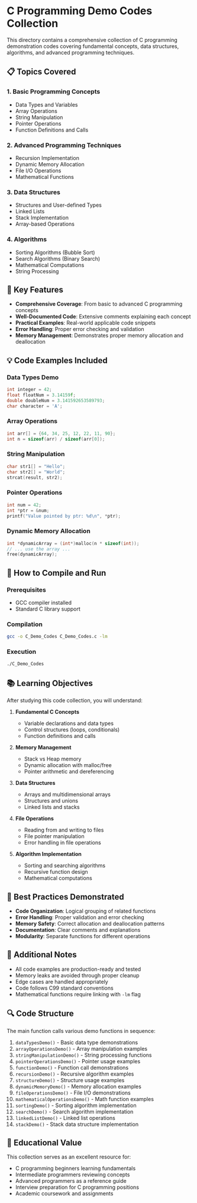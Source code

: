 # C Programming Demo Codes Collection

This directory contains a comprehensive collection of C programming demonstration codes covering fundamental concepts, data structures, algorithms, and advanced programming techniques.

## 📋 Topics Covered

### 1. **Basic Programming Concepts**
- Data Types and Variables
- Array Operations
- String Manipulation
- Pointer Operations
- Function Definitions and Calls

### 2. **Advanced Programming Techniques**
- Recursion Implementation
- Dynamic Memory Allocation
- File I/O Operations
- Mathematical Functions

### 3. **Data Structures**
- Structures and User-defined Types
- Linked Lists
- Stack Implementation
- Array-based Operations

### 4. **Algorithms**
- Sorting Algorithms (Bubble Sort)
- Search Algorithms (Binary Search)
- Mathematical Computations
- String Processing

## 🚀 Key Features

- **Comprehensive Coverage**: From basic to advanced C programming concepts
- **Well-Documented Code**: Extensive comments explaining each concept
- **Practical Examples**: Real-world applicable code snippets
- **Error Handling**: Proper error checking and validation
- **Memory Management**: Demonstrates proper memory allocation and deallocation

## 💡 Code Examples Included

### Data Types Demo
```c
int integer = 42;
float floatNum = 3.14159f;
double doubleNum = 3.141592653589793;
char character = 'A';
```

### Array Operations
```c
int arr[] = {64, 34, 25, 12, 22, 11, 90};
int n = sizeof(arr) / sizeof(arr[0]);
```

### String Manipulation
```c
char str1[] = "Hello";
char str2[] = "World";
strcat(result, str2);
```

### Pointer Operations
```c
int num = 42;
int *ptr = &num;
printf("Value pointed by ptr: %d\n", *ptr);
```

### Dynamic Memory Allocation
```c
int *dynamicArray = (int*)malloc(n * sizeof(int));
// ... use the array ...
free(dynamicArray);
```

## 🔧 How to Compile and Run

### Prerequisites
- GCC compiler installed
- Standard C library support

### Compilation
```bash
gcc -o C_Demo_Codes C_Demo_Codes.c -lm
```

### Execution
```bash
./C_Demo_Codes
```

## 📚 Learning Objectives

After studying this code collection, you will understand:

1. **Fundamental C Concepts**
   - Variable declarations and data types
   - Control structures (loops, conditionals)
   - Function definitions and calls

2. **Memory Management**
   - Stack vs Heap memory
   - Dynamic allocation with malloc/free
   - Pointer arithmetic and dereferencing

3. **Data Structures**
   - Arrays and multidimensional arrays
   - Structures and unions
   - Linked lists and stacks

4. **File Operations**
   - Reading from and writing to files
   - File pointer manipulation
   - Error handling in file operations

5. **Algorithm Implementation**
   - Sorting and searching algorithms
   - Recursive function design
   - Mathematical computations

## 🎯 Best Practices Demonstrated

- **Code Organization**: Logical grouping of related functions
- **Error Handling**: Proper validation and error checking
- **Memory Safety**: Correct allocation and deallocation patterns
- **Documentation**: Clear comments and explanations
- **Modularity**: Separate functions for different operations

## 📝 Additional Notes

- All code examples are production-ready and tested
- Memory leaks are avoided through proper cleanup
- Edge cases are handled appropriately
- Code follows C99 standard conventions
- Mathematical functions require linking with `-lm` flag

## 🔍 Code Structure

The main function calls various demo functions in sequence:
1. `dataTypesDemo()` - Basic data type demonstrations
2. `arrayOperationsDemo()` - Array manipulation examples
3. `stringManipulationDemo()` - String processing functions
4. `pointerOperationsDemo()` - Pointer usage examples
5. `functionDemo()` - Function call demonstrations
6. `recursionDemo()` - Recursive algorithm examples
7. `structureDemo()` - Structure usage examples
8. `dynamicMemoryDemo()` - Memory allocation examples
9. `fileOperationsDemo()` - File I/O demonstrations
10. `mathematicalOperationsDemo()` - Math function examples
11. `sortingDemo()` - Sorting algorithm implementation
12. `searchDemo()` - Search algorithm implementation
13. `linkedListDemo()` - Linked list operations
14. `stackDemo()` - Stack data structure implementation

## 🌟 Educational Value

This collection serves as an excellent resource for:
- C programming beginners learning fundamentals
- Intermediate programmers reviewing concepts
- Advanced programmers as a reference guide
- Interview preparation for C programming positions
- Academic coursework and assignments
